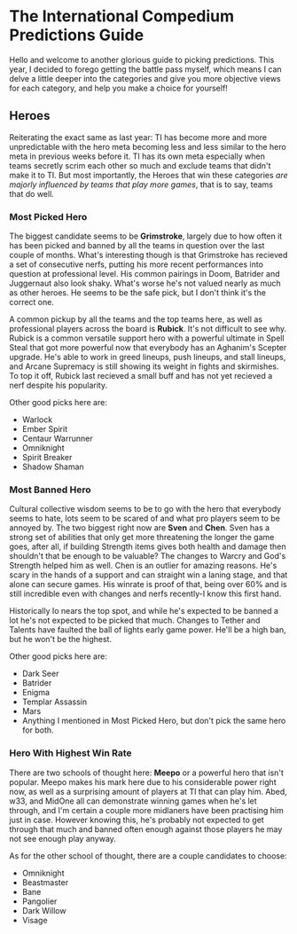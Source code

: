 # The International Compedium Predictions Guide

Hello and welcome to another glorious guide to picking predictions. This year, I decided to forego getting the battle pass myself, which means I can delve a little deeper into the categories and give you more objective views for each category, and help you make a choice for yourself!

## Heroes
Reiterating the exact same as last year: TI has become more and more unpredictable with the hero meta becoming less and less similar to the hero meta in previous weeks before it. TI has its own meta especially when teams secretly scrim each other so much and exclude teams that didn't make it to TI. But most importantly, the Heroes that win these categories *are majorly influenced by teams that play more games*, that is to say, teams that do well.

### Most Picked Hero

The biggest candidate seems to be **Grimstroke**, largely due to how often it has been picked and banned by all the teams in question over the last couple of months. What's interesting though is that Grimstroke has recieved a set of consecutive nerfs, putting his more recent performances into question at professional level. His common pairings in Doom, Batrider and Juggernaut also look shaky. What's worse he's not valued nearly as much as other heroes. He seems to be the safe pick, but I don't think it's the correct one.

A common pickup by all the teams and the top teams here, as well as professional players across the board is **Rubick**. It's not difficult to see why. Rubick is a common versatile support hero with a powerful ultimate in Spell Steal that got more powerful now that everybody has an Aghanim's Scepter upgrade. He's able to work in greed lineups, push lineups, and stall lineups, and Arcane Supremacy is still showing its weight in fights and skirmishes. To top it off, Rubick last recieved a small buff and has not yet recieved a nerf despite his popularity.

Other good picks here are:
 - Warlock
 - Ember Spirit
 - Centaur Warrunner
 - Omniknight
 - Spirit Breaker
 - Shadow Shaman
 
### Most Banned Hero

Cultural collective wisdom seems to be to go with the hero that everybody seems to hate, lots seem to be scared of and what pro players seem to be annoyed by. The two biggest right now are **Sven** and **Chen**. Sven has a strong set of abilities that only get more threatening the longer the game goes, after all, if building Strength items gives both health and damage then shouldn't that be enough to be valuable? The changes to Warcry and God's Strength helped him as well. Chen is an outlier for amazing reasons. He's scary in the hands of a support and can straight win a laning stage, and that alone can secure games. His winrate is proof of that, being over 60% and is still incredible even with changes and nerfs recently-I know this first hand.

Historically Io nears the top spot, and while he's expected to be banned a lot he's not expected to be picked that much. Changes to Tether and Talents have faulted the ball of lights early game power. He'll be a high ban, but he won't be the highest.

Other good picks here are:

 - Dark Seer
 - Batrider
 - Enigma
 - Templar Assassin
 - Mars
 - Anything I mentioned in Most Picked Hero, but don't pick the same hero for both.
 
### Hero With Highest Win Rate

There are two schools of thought here: **Meepo** or a powerful hero that isn't popular. Meepo makes his mark here due to his considerable power right now, as well as a surprising amount of players at TI that can play him. Abed, w33, and MidOne all can demonstrate winning games when he's let through, and I'm certain a couple more midlaners have been practising him just in case. However knowing this, he's probably not expected to get through that much and banned often enough against those players he may not see enough play anyway.

As for the other school of thought, there are a couple candidates to choose:

 - Omniknight
 - Beastmaster
 - Bane
 - Pangolier
 - Dark Willow
 - Visage

